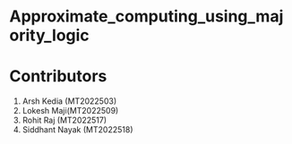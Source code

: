 # Approximate_computing_using_majority_logic

# Contributors
1. Arsh Kedia (MT2022503)
2. Lokesh Maji(MT2022509)
3. Rohit Raj  (MT2022517)
4. Siddhant Nayak (MT2022518)
